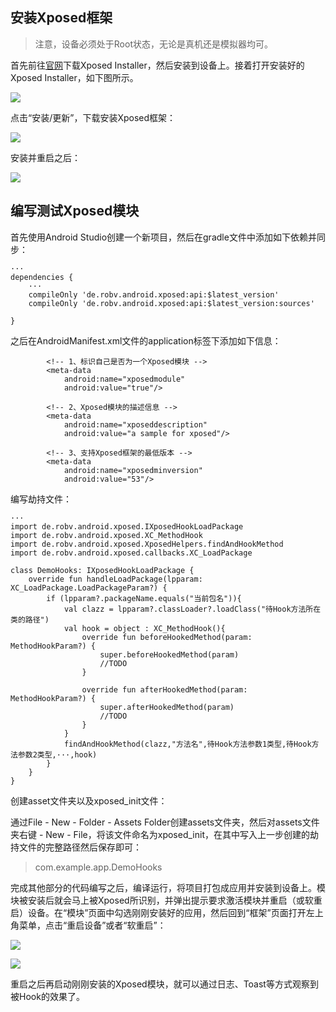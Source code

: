 ## 安装Xposed框架

>注意，设备必须处于Root状态，无论是真机还是模拟器均可。

首先前往[官网](https://xposed-installer.com/)下载Xposed Installer，然后安装到设备上。接着打开安装好的Xposed Installer，如下图所示。

![](https://gitee.com/dellg3/images/raw/master/xposed1.png)

点击“安装/更新”，下载安装Xposed框架：

![](https://gitee.com/dellg3/images/raw/master/MuMu20200617122321.png)

安装并重启之后：

![](https://gitee.com/dellg3/images/raw/master/MuMu20200617122813.png)

## 编写测试Xposed模块

首先使用Android Studio创建一个新项目，然后在gradle文件中添加如下依赖并同步：

```
···
dependencies {
    ···
    compileOnly 'de.robv.android.xposed:api:$latest_version'
    compileOnly 'de.robv.android.xposed:api:$latest_version:sources'

}
```
之后在AndroidManifest.xml文件的application标签下添加如下信息：

```
        <!-- 1、标识自己是否为一个Xposed模块 -->
        <meta-data
            android:name="xposedmodule"
            android:value="true"/>
            
        <!-- 2、Xposed模块的描述信息 -->
        <meta-data
            android:name="xposeddescription"
            android:value="a sample for xposed"/>
            
        <!-- 3、支持Xposed框架的最低版本 -->
        <meta-data
            android:name="xposedminversion"
            android:value="53"/>
```

编写劫持文件：

```
···
import de.robv.android.xposed.IXposedHookLoadPackage
import de.robv.android.xposed.XC_MethodHook
import de.robv.android.xposed.XposedHelpers.findAndHookMethod
import de.robv.android.xposed.callbacks.XC_LoadPackage

class DemoHooks: IXposedHookLoadPackage {
    override fun handleLoadPackage(lpparam: XC_LoadPackage.LoadPackageParam?) {
        if (lpparam?.packageName.equals("当前包名")){
            val clazz = lpparam?.classLoader?.loadClass("待Hook方法所在类的路径")
            val hook = object : XC_MethodHook(){
                override fun beforeHookedMethod(param: MethodHookParam?) {
                    super.beforeHookedMethod(param)
                    //TODO
                }

                override fun afterHookedMethod(param: MethodHookParam?) {
                    super.afterHookedMethod(param)
                    //TODO
                }
            }
            findAndHookMethod(clazz,"方法名",待Hook方法参数1类型,待Hook方法参数2类型,···,hook)
        }
    }
}
```

创建asset文件夹以及xposed_init文件：

通过File - New - Folder - Assets Folder创建assets文件夹，然后对assets文件夹右键 - New - File，将该文件命名为xposed_init，在其中写入上一步创建的劫持文件的完整路径然后保存即可：

> com.example.app.DemoHooks

完成其他部分的代码编写之后，编译运行，将项目打包成应用并安装到设备上。模块被安装后就会马上被Xposed所识别，并弹出提示要求激活模块并重启（或软重启）设备。在“模块”页面中勾选刚刚安装好的应用，然后回到“框架”页面打开左上角菜单，点击“重启设备”或者“软重启”：

![](https://gitee.com/dellg3/images/raw/master/MuMu20200617132635.png)

![](https://gitee.com/dellg3/images/raw/master/MuMu20200617132703.png)

重启之后再启动刚刚安装的Xposed模块，就可以通过日志、Toast等方式观察到被Hook的效果了。